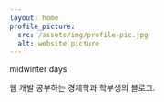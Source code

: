 ```yaml
---
layout: home
profile_picture:
  src: /assets/img/profile-pic.jpg
  alt: website picture
---
```

 
<p>
  midwinter days
</p>
<p>
웹 개발 공부하는 경제학과 학부생의 블로그.
</p>
